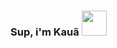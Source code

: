 ### Sup, i'm Kauã <img src="https://gifdb.com/images/file/cute-wave-emoji-hand-59s88kk0zj3xho40.gif" width="40px">

<!--
**k-nylander/k-nylander** is a ✨ _special_ ✨ repository because its `README.md` (this file) appears on your GitHub profile.

Here are some ideas to get you started:

- 🔭 I’m currently working on ...
- 🌱 I’m currently learning ...
- 👯 I’m looking to collaborate on ...
- 🤔 I’m looking for help with ...
- 💬 Ask me about ...
- 📫 How to reach me: ...
- 😄 Pronouns: ...
- ⚡ Fun fact: ...
-->
